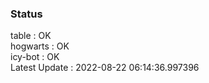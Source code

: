 ### Status


table : OK  
hogwarts : OK  
icy-bot : OK  
Latest Update : 2022-08-22 06:14:36.997396
